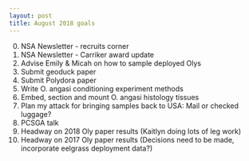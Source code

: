 ```yaml
---
layout: post
title: August 2018 goals
---
```

00. NSA Newsletter - recruits corner 
0.  NSA Newsletter - Carriker award update 
1. Advise Emily & Micah on how to sample deployed Olys 
2. Submit geoduck paper 
3. Submit Polydora paper 
4. Write O. angasi conditioning experiment methods 
5. Embed, section and mount O. angasi histology tissues 
6. Plan my attack for bringing samples back to USA: Mail or checked luggage?  
7. PCSGA talk 
8. Headway on 2018 Oly paper results (Kaitlyn doing lots of leg work)  
9. Headway on 2017 Oly paper results (Decisions need to be made, incorporate eelgrass deployment data?)  
